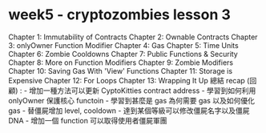 # week5 - cryptozombies lesson 3
Chapter 1: Immutability of Contracts
Chapter 2: Ownable Contracts
Chapter 3: onlyOwner Function Modifier
Chapter 4: Gas
Chapter 5: Time Units
Chapter 6: Zombie Cooldowns
Chapter 7: Public Functions & Security
Chapter 8: More on Function Modifiers
Chapter 9: Zombie Modifiers
Chapter 10: Saving Gas With 'View' Functions
Chapter 11: Storage is Expensive
Chapter 12: For Loops
Chapter 13: Wrapping It Up 總結
    recap (回顧) :
        - 增加一種方法可以更新 CyptoKitties contract address
        - 學習到如何利用 onlyOwner 保護核心 functoin
        - 學習到甚麼是 gas 為何需要 gas 以及如何優化 gas
        - 替僵屍增加 level, cooldown
        - 達到某個等級可以修改僵屍名字以及僵屍 DNA
        - 增加一個 function 可以取得使用者僵屍軍團